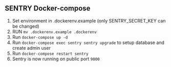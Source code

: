 ## SENTRY Docker-compose 

1. Set environment in .dockerenv.example (only SENTRY_SECRET_KEY can be changed)
2. RUN `mv .dockerenv.example .dockerenv`
3. Run `docker-compose up -d`
4. Run `docker-compose exec sentry sentry upgrade` to setup database and create admin user
5. Run `docker-compose restart sentry`
6. Sentry is now running on public port `9000`
